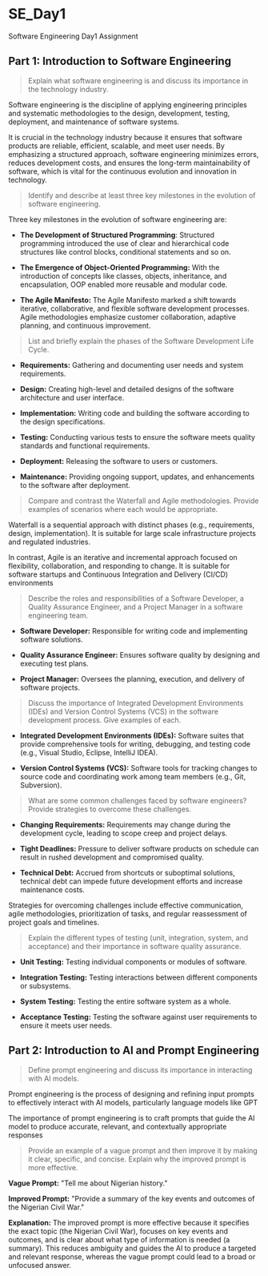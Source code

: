 # SE_Day1

Software Engineering Day1 Assignment

## Part 1: Introduction to Software Engineering

> Explain what software engineering is and discuss its importance in the technology industry.

Software engineering is the discipline of applying engineering principles and
systematic methodologies to the design, development, testing, deployment, and
maintenance of software systems.

It is crucial in the technology industry because it ensures that software
products are reliable, efficient, scalable, and meet user needs. By emphasizing
a structured approach, software engineering minimizes errors, reduces
development costs, and ensures the long-term maintainability of software, which
is vital for the continuous evolution and innovation in technology.

> Identify and describe at least three key milestones in the evolution of software engineering.

Three key milestones in the evolution of software engineering are:

- **The Development of Structured Programming**: Structured programming
  introduced the use of clear and hierarchical code structures like control
  blocks, conditional statements and so on.

- **The Emergence of Object-Oriented Programming:** With the introduction of
  concepts like classes, objects, inheritance, and encapsulation, OOP enabled
  more reusable and modular code.

- **The Agile Manifesto:** The Agile Manifesto marked a shift towards iterative,
  collaborative, and flexible software development processes. Agile
  methodologies emphasize customer collaboration, adaptive planning, and
  continuous improvement.

> List and briefly explain the phases of the Software Development Life Cycle.

- **Requirements:** Gathering and documenting user needs and system
  requirements.

- **Design:** Creating high-level and detailed designs of the software
  architecture and user interface.

- **Implementation:** Writing code and building the software according to the
  design specifications.

- **Testing:** Conducting various tests to ensure the software meets quality
  standards and functional requirements.

- **Deployment:** Releasing the software to users or customers.

- **Maintenance:** Providing ongoing support, updates, and enhancements to the
  software after deployment.

> Compare and contrast the Waterfall and Agile methodologies. Provide examples of scenarios where each would be appropriate.

Waterfall is a sequential approach with distinct phases (e.g., requirements,
design, implementation). It is suitable for large scale infrastructure projects
and regulated industries.

In contrast, Agile is an iterative and incremental approach focused on
flexibility, collaboration, and responding to change. It is suitable for
software startups and Continuous Integration and Delivery (CI/CD) environments

> Describe the roles and responsibilities of a Software Developer, a Quality Assurance Engineer, and a Project Manager in a software engineering team.

- **Software Developer:** Responsible for writing code and implementing software solutions.

- **Quality Assurance Engineer:** Ensures software quality by designing and executing test plans.

- **Project Manager:** Oversees the planning, execution, and delivery of software projects.

> Discuss the importance of Integrated Development Environments (IDEs) and Version Control Systems (VCS) in the software development process. Give examples of each.

- **Integrated Development Environments (IDEs):** Software suites that provide comprehensive tools for writing, debugging, and testing code (e.g., Visual Studio, Eclipse, IntelliJ IDEA).

- **Version Control Systems (VCS):** Software tools for tracking changes to source code and coordinating work among team members (e.g., Git, Subversion).

> What are some common challenges faced by software engineers? Provide strategies to overcome these challenges.

- **Changing Requirements:** Requirements may change during the development cycle, leading to scope creep and project delays.

- **Tight Deadlines:** Pressure to deliver software products on schedule can result in rushed development and compromised quality.

- **Technical Debt:** Accrued from shortcuts or suboptimal solutions, technical debt can impede future development efforts and increase maintenance costs.

Strategies for overcoming challenges include effective communication, agile methodologies, prioritization of tasks, and regular reassessment of project goals and timelines.

> Explain the different types of testing (unit, integration, system, and acceptance) and their importance in software quality assurance.

- **Unit Testing:** Testing individual components or modules of software.

- **Integration Testing:** Testing interactions between different components or subsystems.

- **System Testing:** Testing the entire software system as a whole.

- **Acceptance Testing:** Testing the software against user requirements to ensure it meets user needs.


## Part 2: Introduction to AI and Prompt Engineering

> Define prompt engineering and discuss its importance in interacting with AI models.

Prompt engineering is the process of designing and refining input prompts to effectively interact with AI models, particularly language models like GPT

The importance of prompt engineering is to craft prompts that guide the AI model to produce accurate, relevant, and contextually appropriate responses

> Provide an example of a vague prompt and then improve it by making it clear, specific, and concise. Explain why the improved prompt is more effective.

**Vague Prompt:** "Tell me about Nigerian history."

**Improved Prompt:** "Provide a summary of the key events and outcomes of the Nigerian Civil War."

**Explanation:** The improved prompt is more effective because it specifies the exact topic (the Nigerian Civil War), focuses on key events and outcomes, and is clear about what type of information is needed (a summary). This reduces ambiguity and guides the AI to produce a targeted and relevant response, whereas the vague prompt could lead to a broad or unfocused answer.
